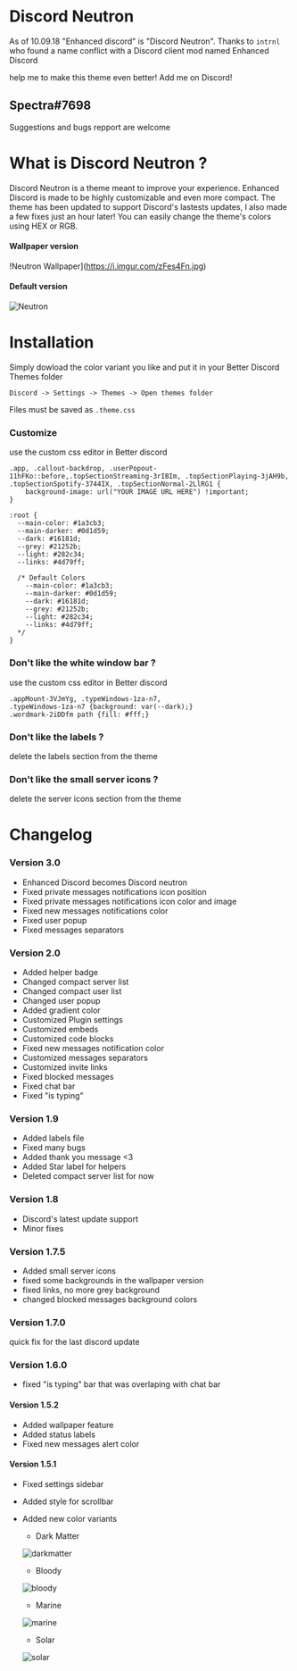 # Discord Neutron
As of 10.09.18 "Enhanced discord" is "Discord Neutron". Thanks to `intrnl` who found a name conflict with a Discord client mod named  Enhanced Discord

help me to make this theme even better! Add me on Discord!
## Spectra#7698
Suggestions and bugs repport are welcome

# What is Discord Neutron ?
Discord Neutron is a theme meant to improve your experience. Enhanced Discord is made to be highly customizable and even more compact. The theme has been updated to support Discord's lastests updates, I also made a few fixes just an hour later! You can easily change the theme's colors using HEX or RGB.

#### Wallpaper version
!Neutron Wallpaper](https://i.imgur.com/zFes4Fn.jpg)

#### Default version
![Neutron](https://i.imgur.com/6t4dBbv.png)

# Installation
Simply dowload the color variant you like and put it in your Better Discord Themes folder

`Discord -> Settings -> Themes -> Open themes folder`

Files must be saved as `.theme.css`

### Customize
use the custom css editor in Better discord

    .app, .callout-backdrop, .userPopout-11hFKo::before,.topSectionStreaming-3rIBIm, .topSectionPlaying-3jAH9b, .topSectionSpotify-3744IX, .topSectionNormal-2LlRG1 {
        background-image: url("YOUR IMAGE URL HERE") !important;
    }

    :root {
      --main-color: #1a3cb3;
      --main-darker: #0d1d59;
      --dark: #16181d;
      --grey: #21252b;
      --light: #282c34;
      --links: #4d79ff;

      /* Default Colors
        --main-color: #1a3cb3;
        --main-darker: #0d1d59;
        --dark: #16181d;
        --grey: #21252b;
        --light: #282c34;
        --links: #4d79ff;
      */
    }

### Don't like the white window bar ?
use the custom css editor in Better discord
   
    .appMount-3VJmYg, .typeWindows-1za-n7,
    .typeWindows-1za-n7 {background: var(--dark);}
    .wordmark-2iDDfm path {fill: #fff;}

### Don't like the labels ?
delete the labels section from the theme

 ### Don't like the small server icons ?
 delete the server icons section from the theme

# Changelog

### Version 3.0
* Enhanced Discord becomes Discord neutron
* Fixed private messages notifications icon position
* Fixed private messages notifications icon color and image
* Fixed new messages notifications color
* Fixed user popup
* Fixed messages separators

### Version 2.0
* Added helper badge
* Changed compact server list
* Changed compact user list
* Changed user popup
* Added gradient color
* Customized Plugin settings
* Customized embeds
* Customized code blocks
* Fixed new messages notification color
* Customized messages separators
* Customized invite links
* Fixed blocked messages
* Fixed chat bar
* Fixed "is typing"

### Version 1.9
* Added labels file
* Fixed many bugs
* Added thank you message <3
* Added Star label for helpers
* Deleted compact server list for now

### Version 1.8
* Discord's latest update support
* Minor fixes

### Version 1.7.5
* Added small server icons
* fixed some backgrounds in the wallpaper version
* fixed links, no more grey background
* changed blocked messages background colors

### Version 1.7.0
quick fix for the last discord update

### Version 1.6.0
* fixed "is typing" bar that was overlaping with chat bar

#### Version 1.5.2
* Added wallpaper feature
* Added status labels
* Fixed new messages alert color

#### Version 1.5.1
* Fixed settings sidebar
* Added style for scrollbar
* Added new color variants
  * Dark Matter
  
  ![darkmatter](https://preview.ibb.co/mcmuvT/darkmatter.jpg)
  
  * Bloody
  
  ![bloody](https://preview.ibb.co/c8fb9o/bloody.jpg)
  
  * Marine
  
  ![marine](https://preview.ibb.co/jNv9Uo/marine.jpg)
  
  * Solar
  
  ![solar](https://preview.ibb.co/cAyUUo/solar.jpg)
